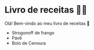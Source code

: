 # Livro de receitas :man_cook:

Olá! Bem-vindo ao meu livro de receitas :wave:

 - Strogonoff de frango
 - Pavê
 - Bolo de Cenoura